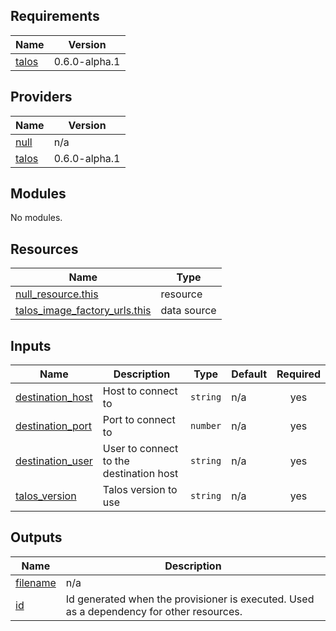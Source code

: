 <!-- BEGIN_TF_DOCS -->
## Requirements

| Name | Version |
|------|---------|
| <a name="requirement_talos"></a> [talos](#requirement\_talos) | 0.6.0-alpha.1 |

## Providers

| Name | Version |
|------|---------|
| <a name="provider_null"></a> [null](#provider\_null) | n/a |
| <a name="provider_talos"></a> [talos](#provider\_talos) | 0.6.0-alpha.1 |

## Modules

No modules.

## Resources

| Name | Type |
|------|------|
| [null_resource.this](https://registry.terraform.io/providers/hashicorp/null/latest/docs/resources/resource) | resource |
| [talos_image_factory_urls.this](https://registry.terraform.io/providers/siderolabs/talos/0.6.0-alpha.1/docs/data-sources/image_factory_urls) | data source |

## Inputs

| Name | Description | Type | Default | Required |
|------|-------------|------|---------|:--------:|
| <a name="input_destination_host"></a> [destination\_host](#input\_destination\_host) | Host to connect to | `string` | n/a | yes |
| <a name="input_destination_port"></a> [destination\_port](#input\_destination\_port) | Port to connect to | `number` | n/a | yes |
| <a name="input_destination_user"></a> [destination\_user](#input\_destination\_user) | User to connect to the destination host | `string` | n/a | yes |
| <a name="input_talos_version"></a> [talos\_version](#input\_talos\_version) | Talos version to use | `string` | n/a | yes |

## Outputs

| Name | Description |
|------|-------------|
| <a name="output_filename"></a> [filename](#output\_filename) | n/a |
| <a name="output_id"></a> [id](#output\_id) | Id generated when the provisioner is executed. Used as a dependency for other resources. |
<!-- END_TF_DOCS -->